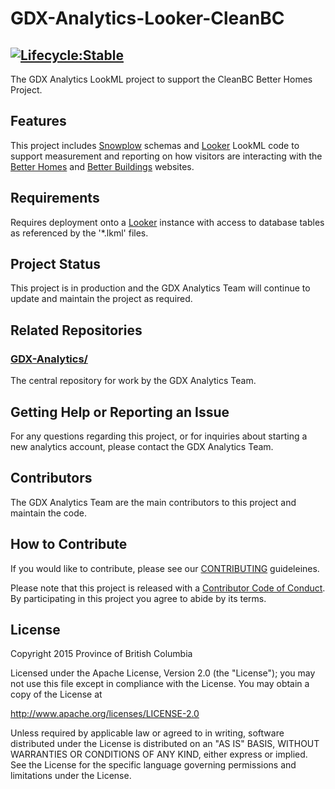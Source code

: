 # GDX-Analytics-Looker-CleanBC
[![Lifecycle:Stable](https://img.shields.io/badge/Lifecycle-Stable-97ca00)](<Redirect-URL>)
---
The GDX Analytics LookML project to support the CleanBC Better Homes Project.

## Features

This project includes [Snowplow](https://snowplowanalytics.com/) schemas and [Looker](https://looker.com/) LookML code to support measurement and reporting on how visitors are interacting with the [Better Homes](https://betterhomesbc.ca/) and [Better Buildings](https://betterbuildingsbc.ca/) websites.

## Requirements
 
Requires deployment onto a [Looker](https://looker.com/) instance with access to database tables as referenced by the '*.lkml' files.
 
## Project Status
 
This project is in production and the GDX Analytics Team will continue to update and maintain the project as required.

## Related Repositories
 
### [GDX-Analytics/](https://github.com/bcgov/GDX-Analytics)

The central repository for work by the GDX Analytics Team.
 
## Getting Help or Reporting an Issue
 
For any questions regarding this project, or for inquiries about starting a new analytics account, please contact the GDX Analytics Team.

## Contributors

The GDX Analytics Team are the main contributors to this project and maintain the code.

## How to Contribute

If you would like to contribute, please see our [CONTRIBUTING](CONTRIBUTING.md) guideleines.

Please note that this project is released with a [Contributor Code of Conduct](CODE_OF_CONDUCT.md). By participating in this project you agree to abide by its terms.

## License

Copyright 2015 Province of British Columbia

Licensed under the Apache License, Version 2.0 (the "License");
you may not use this file except in compliance with the License.
You may obtain a copy of the License at

   http://www.apache.org/licenses/LICENSE-2.0

Unless required by applicable law or agreed to in writing, software
distributed under the License is distributed on an "AS IS" BASIS,
WITHOUT WARRANTIES OR CONDITIONS OF ANY KIND, either express or implied.
See the License for the specific language governing permissions and limitations under the License.

